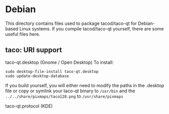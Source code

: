 
Debian
====================
This directory contains files used to package tacod/taco-qt
for Debian-based Linux systems. If you compile tacod/taco-qt yourself, there are some useful files here.

## taco: URI support ##


taco-qt.desktop  (Gnome / Open Desktop)
To install:

	sudo desktop-file-install taco-qt.desktop
	sudo update-desktop-database

If you build yourself, you will either need to modify the paths in
the .desktop file or copy or symlink your taco-qt binary to `/usr/bin`
and the `../../share/pixmaps/taco128.png` to `/usr/share/pixmaps`

taco-qt.protocol (KDE)

